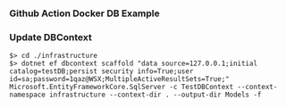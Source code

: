 ### Github Action Docker DB Example

### Update DBContext
```
$> cd ./infrastructure
$> dotnet ef dbcontext scaffold "data source=127.0.0.1;initial catalog=testDB;persist security info=True;user id=sa;password=1qaz@WSX;MultipleActiveResultSets=True;" Microsoft.EntityFrameworkCore.SqlServer -c TestDBContext --context-namespace infrastructure --context-dir . --output-dir Models -f
```